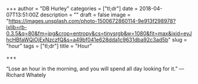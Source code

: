 +++
author = "DB Hurley"
categories = ["tl;dr"]
date = 2018-04-07T13:51:00Z
description = ""
draft = false
image = "https://images.unsplash.com/photo-1500672860114-9e913f298978?ixlib=rb-0.3.5&q=80&fm=jpg&crop=entropy&cs=tinysrgb&w=1080&fit=max&ixid=eyJhcHBfaWQiOjExNzczfQ&s=a49bf041e628dda1c9631dba92c3ad5b"
slug = "hour"
tags = ["tl;dr"]
title = "Hour"

+++


“Lose an hour in the morning, and you will spend all day looking for it.” — Richard Whately

